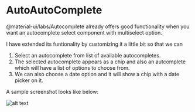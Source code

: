 # AutoAutoComplete

@material-ui/labs/Autocomplete already offers good functionality when you want an autocomplete select component with multiselect option.

I have extended its funtionality by customizing it a little bit so that we can

1. Select an autocomplete from list of available autocompletes.
2. The selected autocomplete appears as a chip and also an autcomplete which will have a list of options to choose from.
3. We can also choose a date option and it will show a chip with a date picker on it.

A sample screenshot looks like below:

![alt text](https://github.com/johnconnor31/AutoAutoComplete/master/sampleImage.jpg?raw=true)